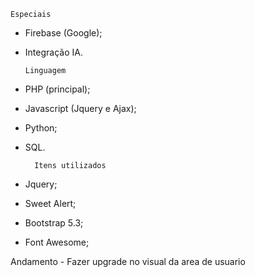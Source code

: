     Especiais

- Firebase (Google);
- Integração IA.

      Linguagem

- PHP (principal);
- Javascript (Jquery e Ajax);
- Python;
- SQL.

        Itens utilizados

- Jquery;
- Sweet Alert;
- Bootstrap 5.3;
- Font Awesome;

Andamento - Fazer upgrade no visual da area de usuario
